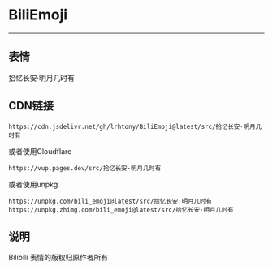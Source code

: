 # BiliEmoji
---
## 表情
拾忆长安·明月几时有
## CDN链接
```
https://cdn.jsdelivr.net/gh/lrhtony/BiliEmoji@latest/src/拾忆长安·明月几时有
```
或者使用Cloudflare
```
https://vup.pages.dev/src/拾忆长安·明月几时有
```
或者使用unpkg
```
https://unpkg.com/bili_emoji@latest/src/拾忆长安·明月几时有
https://unpkg.zhimg.com/bili_emoji@latest/src/拾忆长安·明月几时有
```
## 说明
Bilibili 表情的版权归原作者所有
